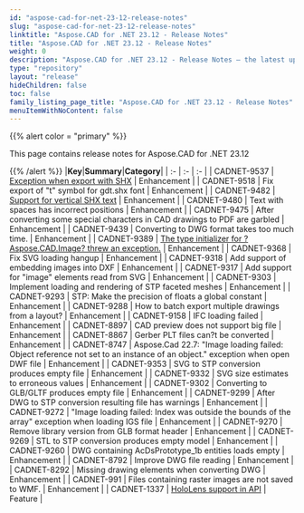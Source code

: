 ```yaml
---
id: "aspose-cad-for-net-23-12-release-notes"
slug: "aspose-cad-for-net-23-12-release-notes"
linktitle: "Aspose.CAD for .NET 23.12 - Release Notes"
title: "Aspose.CAD for .NET 23.12 - Release Notes"
weight: 0
description: "Aspose.CAD for .NET 23.12 - Release Notes – the latest updates and fixes."
type: "repository"
layout: "release"
hideChildren: false
toc: false
family_listing_page_title: "Aspose.CAD for .NET 23.12 - Release Notes"
menuItemWithNoContent: false
---
```


{{% alert color = "primary" %}}

This page contains release notes for Aspose.CAD for .NET 23.12

{{% /alert %}}
|**Key**|**Summary**|**Category**|
| :- | :- | :- |
| CADNET-9537 | [Exception when export with SHX](https://forum.aspose.com/t/aspose-cad-net-23-7-0-0-dwg-pdf/275750) | Enhancement |
| CADNET-9518 | Fix export of "t" symbol for gdt.shx font | Enhancement |
| CADNET-9482 | [Support for vertical SHX text](https://forum.aspose.com/t/the-font-size-is-incorrect-after-converting-dwg-to-pdf/274056) | Enhancement |
| CADNET-9480 | Text with spaces has incorrect positions  | Enhancement |
| CADNET-9475 | After converting some special characters in CAD drawings to PDF are garbled | Enhancement |
| CADNET-9439 | Converting to DWG format takes too much time. | Enhancement |
| CADNET-9389 | [The type initializer for ?Aspose.CAD.Image? threw an exception.](https://forum.aspose.com/t/cad-to-pdf-conversion/272867) | Enhancement |
| CADNET-9368 | Fix SVG loading hangup | Enhancement |
| CADNET-9318 | Add support of embedding images into DXF | Enhancement |
| CADNET-9317 | Add support for "image" elements read from SVG | Enhancement |
| CADNET-9303 | Implement loading and rendering of STP faceted meshes | Enhancement |
| CADNET-9293 | STP: Make the precision of floats a global constant  | Enhancement |
| CADNET-9288 | How to batch export multiple drawings from a layout? | Enhancement |
| CADNET-9158 | IFC loading failed | Enhancement |
| CADNET-8897 | CAD preview does not support big file | Enhancement |
| CADNET-8867 | Gerber PLT files can?t be converted | Enhancement |
| CADNET-8747 | Aspose.Cad 22.7: "Image loading failed: Object reference not set to an instance of an object." exception when open DWF file | Enhancement |
| CADNET-9353 | SVG to STP conversion produces empty file | Enhancement |
| CADNET-9332 | SVG size estimates to erroneous values  | Enhancement |
| CADNET-9302 | Converting to GLB/GLTF produces empty file | Enhancement |
| CADNET-9299 | After DWG to STP conversion resulting file has warnings | Enhancement |
| CADNET-9272 | "Image loading failed: Index was outside the bounds of the array" exception when loading IGS file | Enhancement |
| CADNET-9270 | Remove library version from GLB format header | Enhancement |
| CADNET-9269 | STL to STP conversion produces empty model | Enhancement |
| CADNET-9260 | DWG containing AcDsPrototype_1b entities loads empty | Enhancement |
| CADNET-8792 | Improve DWG file reading | Enhancement |
| CADNET-8292 | Missing drawing elements when converting DWG | Enhancement |
| CADNET-991 | Files containing raster images are not saved to WMF. | Enhancement |
| CADNET-1337 | [HoloLens support in API](https://forum.aspose.com/t/unity-and-uwp-support-xl-81007/212022) | Feature |
